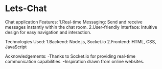 # Lets-Chat
Chat application
Features:
1.Real-time Messaging: Send and receive messages instantly within the chat room.
2.User-friendly Interface: Intuitive design for easy navigation and interaction.

Technologies Used:
1.Backend: Node.js, Socket.io
2.Frontend: HTML, CSS, JavaScript

Acknowledgements:
-Thanks to Socket.io for providing real-time communication capabilities.
-Inspiration drawn from online websites. 
